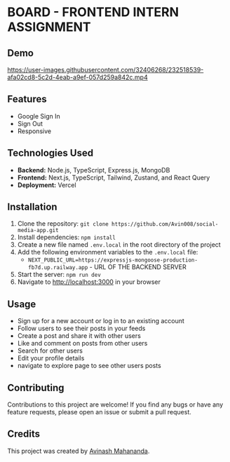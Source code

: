 <body>
  <h1>BOARD - FRONTEND INTERN ASSIGNMENT</h1>
  
  <h2>Demo</h2>
  
https://user-images.githubusercontent.com/32406268/232518539-afa02cd8-5c2d-4eab-a9ef-057d259a842c.mp4

  <h2>Features</h2>
  <ul>
    <li>Google Sign In</li>
    <li>Sign Out</li>
    <li>Responsive</li>
   
  </ul>

  <h2>Technologies Used</h2>
  <ul>
    <li><strong>Backend:</strong> Node.js, TypeScript, Express.js, MongoDB</li>
    <li><strong>Frontend:</strong> Next.js, TypeScript, Tailwind, Zustand, and React Query</li>
    <li><strong>Deployment:</strong> Vercel</li>
  </ul>

  <h2>Installation</h2>
  <ol>
    <li>Clone the repository: <code>git clone https://github.com/Avin008/social-media-app.git</code></li>
    <li>Install dependencies: <code>npm install</code></li>
    <li>Create a new file named <code>.env.local</code> in the root directory of the project</li>
    <li>Add the following environment variables to the <code>.env.local</code> file:
      <ul>
        <li><code>NEXT_PUBLIC_URL=https://expressjs-mongoose-production-fb7d.up.railway.app</code> - URL OF THE BACKEND SERVER</li>
      </ul>
    </li>
    <li>Start the server: <code>npm run dev</code></li>
    <li>Navigate to <a href="http://localhost:3000">http://localhost:3000</a> in your browser</li>
  </ol>

  <h2>Usage</h2>
  <ul>
    <li>Sign up for a new account or log in to an existing account</li>
    <li>Follow users to see their posts in your feeds</li>
    <li>Create a post and share it with other users</li>
    <li>Like and comment on posts from other users</li>
    <li>Search for other users</li>
    <li>Edit your profile details</li>
    <li>navigate to explore page to see other users posts</li>
  </ul>

  <h2>Contributing</h2>
  <p>Contributions to this project are welcome! If you find any bugs or have any feature requests, please open an issue or submit a pull request.</p>

  <h2>Credits</h2>
  <p>This project was created by <a href="https://github.com/Avin008">Avinash Mahananda</a>.</p>
